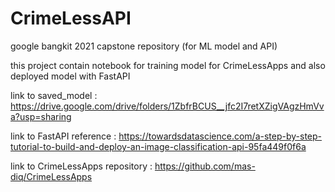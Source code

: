 # CrimeLessAPI
google bangkit 2021 capstone repository (for ML model and API)

this project contain notebook for training model for CrimeLessApps and also deployed model with FastAPI

link to saved_model : https://drive.google.com/drive/folders/1ZbfrBCUS__jfc2I7retXZigVAgzHmVva?usp=sharing

link to FastAPI reference : https://towardsdatascience.com/a-step-by-step-tutorial-to-build-and-deploy-an-image-classification-api-95fa449f0f6a

link to CrimeLessApps repository : https://github.com/mas-diq/CrimeLessApps
